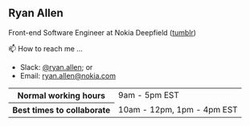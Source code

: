 ## Ryan Allen

Front-end Software Engineer at Nokia Deepfield
([tumblr](https://team.deepfield.com/post/635788078475264000/ryan-allen-job-description-i-work-on-web-pages))

📫 How to reach me ... 
- Slack: [@ryan.allen](https://app.slack.com/client/TFGS7ELFJ/D01FFN1644V/user_profile/U01FC346CF8); or
- Email: [ryan.allen@nokia.com](mailto:ryan.allen@nokia.com)

<table>
  <tr>
    <th>Normal working hours</th>
    <td>9am - 5pm EST</td>
  </tr>
  <tr>
    <th>Best times to collaborate</th>
    <td>10am - 12pm, 1pm - 4pm EST</td>
  </tr>
  
